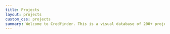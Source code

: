 ```yaml
---
title: Projects
layout: projects
custom_css: projects
summary: Welcome to Credfinder. This is a visual database of 200+ projects and initiatives that aim to improve information quality and credibility. They are fact-checking groups, technology tools, academic research institutions and so much more. you can use this resource to browse for like-minded colleagues or discover how projects are funded. Explore our growing list of entries by geography, language, funders and solutions categories.
---
```

